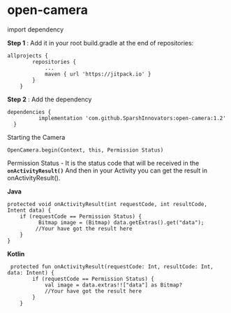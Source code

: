 # open-camera

import dependency

**Step 1** : Add it in your root build.gradle at the end of repositories:
```
allprojects {
		repositories {
			...
			maven { url 'https://jitpack.io' }
		}
	}
```
  
 **Step 2** : Add the dependency
  ```
  dependencies {
	        implementation 'com.github.SparshInnovators:open-camera:1.2'
	}
```

Starting the Camera

```
OpenCamera.begin(Context, this, Permission Status)
```
Permission Status - It is the status code that will be received in the **``` onActivityResult() ```**
And then in your Activity you can get the result in onActivityResult().

**Java**
```
protected void onActivityResult(int requestCode, int resultCode, Intent data) {
    if (requestCode == Permission Status) {
    	  Bitmap image = (Bitmap) data.getExtras().get("data");
         //Your have got the result here
    }
}
```
**Kotlin**

```
 protected fun onActivityResult(requestCode: Int, resultCode: Int, data: Intent) {
        if (requestCode == Permission Status) {
            val image = data.extras!!["data"] as Bitmap?
            //Your have got the result here
        }
    }
```
    
